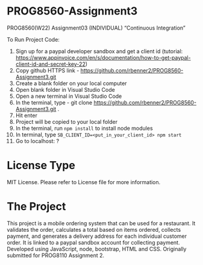 # PROG8560-Assignment3
PROG8560(W22) Assignment03 (INDIVIDUAL) “Continuous Integration”

To Run Project Code:

1. Sign up for a paypal developer sandbox and get a client id (tutorial: https://www.appinvoice.com/en/s/documentation/how-to-get-paypal-client-id-and-secret-key-22)
2. Copy github HTTPS link - https://github.com/rbenner2/PROG8560-Assignment3.git 
3. Create a blank folder on your local computer
4. Open blank folder in Visual Studio Code
5. Open a new terminal in Visual Studio Code
6. In the terminal, type - git clone https://github.com/rbenner2/PROG8560-Assignment3.git . 
7. Hit enter
8. Project will be copied to your local folder
9. In the terminal, run `npm install` to install node modules
10. In terminal, type `SB_CLIENT_ID=<put_in_your_client_id> npm start`
11. Go to localhost: ?

# License Type

MIT License. Please refer to License file for more information.

# The Project

This project is a mobile ordering system that can be used for a restaurant. It validates the order, calculates a total based on items ordered, collects payment, and generates a delivery address for each individual customer order. It is linked to a paypal sandbox account for collecting payment. Developed using JavaScript, node, bootstrap, HTML and CSS. Originally submitted for PROG8110 Assignment 2. 